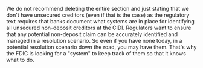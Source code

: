 We do not recommend deleting the entire section and just stating that we don't have unsecured creditors (even if that is the case) as the regulatory text requires that banks document what systems are in place for identifying all unsecured non-deposit creditors at the CIDI. Regulators want to ensure that any potential non-deposit claim can be accurately identified and managed in a resolution scenario. So even if you have none today, in a potential resolution scenario down the road, you may have them. That's why the FDIC is looking for a "system" to keep track of them so that it knows what to do.

